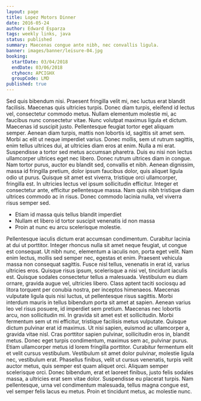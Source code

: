```yaml
---
layout: page
title: Lopez Motors Dinner
date: 2016-05-24
author: Edward Esparza
tags: weekly links, java
status: published
summary: Maecenas congue ante nibh, nec convallis ligula.
banner: images/banner/leisure-04.jpg
booking:
  startDate: 03/04/2018
  endDate: 03/06/2018
  ctyhocn: APCIGHX
  groupCode: LMD
published: true
---
```

Sed quis bibendum nisi. Praesent fringilla velit mi, nec luctus erat blandit facilisis. Maecenas quis ultricies turpis. Donec diam turpis, eleifend id lectus vel, consectetur commodo metus. Nullam elementum molestie mi, ac faucibus nunc consectetur vitae. Nunc volutpat maximus ligula et dictum. Maecenas id suscipit justo. Pellentesque feugiat tortor eget aliquam semper. Aenean diam turpis, mattis non lobortis id, sagittis sit amet sem. Morbi ac elit ut neque imperdiet varius. Donec mollis, sem ut rutrum sagittis, enim tellus ultrices dui, at ultricies diam eros at enim. Nulla a mi erat.
Suspendisse a tortor sed metus accumsan pharetra. Duis eu nisi non lectus ullamcorper ultrices eget nec libero. Donec rutrum ultrices diam in congue. Nam tortor purus, auctor eu blandit sed, convallis et nibh. Aenean dignissim, massa id fringilla pretium, dolor ipsum faucibus dolor, quis aliquet ligula odio ut purus. Quisque sit amet est viverra, tristique orci ullamcorper, fringilla est. In ultricies lectus vel ipsum sollicitudin efficitur. Integer et consectetur ante, efficitur pellentesque massa. Nam quis nibh tristique diam ultrices commodo ac in risus. Donec commodo lacinia nulla, vel viverra risus semper sed.

* Etiam id massa quis tellus blandit imperdiet
* Nullam et libero id tortor suscipit venenatis id non massa
* Proin at nunc eu arcu scelerisque molestie.

Pellentesque iaculis dictum erat accumsan condimentum. Curabitur lacinia at dui ut porttitor. Integer rhoncus nulla sit amet neque feugiat, ut congue est consequat. Ut nibh nunc, elementum a iaculis non, porta eget velit. Nam enim lectus, mollis sed semper nec, egestas et enim. Praesent vehicula massa non consequat sagittis. Fusce nisl tellus, venenatis in erat id, varius ultricies eros. Quisque risus ipsum, scelerisque a nisi vel, tincidunt iaculis est. Quisque sodales consectetur tellus a malesuada. Vestibulum eu diam ornare, gravida augue vel, ultricies libero. Class aptent taciti sociosqu ad litora torquent per conubia nostra, per inceptos himenaeos. Maecenas vulputate ligula quis nisi luctus, ut pellentesque risus sagittis. Morbi interdum mauris in tellus bibendum porta sit amet at sapien. Aenean varius leo vel risus posuere, id imperdiet sem pretium. Maecenas nec lobortis arcu, non sollicitudin mi. In gravida sit amet est et sollicitudin.
Morbi fermentum sem ut mi efficitur, tristique facilisis metus vulputate. Quisque dictum pulvinar erat id maximus. Ut nisi sapien, euismod ac ullamcorper a, gravida vitae nisl. Cras porttitor sapien pulvinar, sollicitudin eros in, blandit metus. Donec eget turpis condimentum, maximus sem ac, pulvinar purus. Etiam ullamcorper metus id lorem fringilla porttitor. Curabitur fermentum elit et velit cursus vestibulum. Vestibulum sit amet dolor pulvinar, molestie ligula nec, vestibulum erat. Phasellus finibus, velit ut cursus venenatis, turpis velit auctor metus, quis semper est quam aliquet orci. Aliquam semper scelerisque orci. Donec bibendum, erat et laoreet finibus, justo felis sodales massa, a ultricies erat sem vitae dolor. Suspendisse eu placerat turpis. Nam pellentesque, urna vel condimentum malesuada, tellus magna congue est, vel semper felis lacus eu metus. Proin et tincidunt metus, ac molestie nunc.
